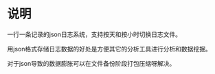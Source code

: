 说明
====

一行一条记录的json日志系统，支持按天和按小时切换日志文件。

用json格式存储日志数据的好处是方便其它的分析工具进行分析和数据挖掘。

对于json导致的数据膨胀可以在文件备份阶段打包压缩呀解决。